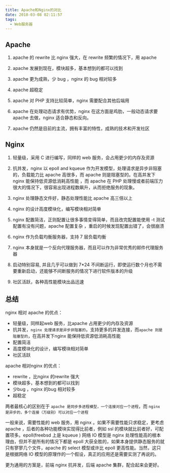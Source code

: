```yaml
---
title: Apache和Nginx的对比
date: 2018-03-08 02:11:57
tags:
  - Web服务器
---
```

## Apache

1. apache 的 rewrite 比 nginx 强大，在 rewrite 频繁的情况下，用 apache

2. apache 发展到现在，模块超多，基本想到的都可以找到

3. apache 更为成熟，少 bug ，nginx 的 bug 相对较多

4. apache 超稳定

5. apache 对 PHP 支持比较简单，nginx 需要配合其他后端用

6. apache 在处理动态请求有优势，nginx 在这方面是鸡肋，一般动态请求要 apache 去做，nginx 适合静态和反向。

7. apache 仍然是目前的主流，拥有丰富的特性，成熟的技术和开发社区

## Nginx

1. 轻量级，采用 C 进行编写，同样的 web 服务，会占用更少的内存及资源

2. 抗并发，nginx 以 epoll and kqueue 作为开发模型，处理请求是异步非阻塞的，负载能力比 apache 高很多，而 apache 则是阻塞型的。在高并发下 nginx 能保持低资源低消耗高性能 ，而 apache 在 PHP 处理慢或者前端压力很大的情况下，很容易出现进程数飙升，从而拒绝服务的现象。

3. nginx 处理静态文件好，静态处理性能比 apache 高三倍以上

4. nginx 的设计高度模块化，编写模块相对简单

5. nginx 配置简洁，正则配置让很多事情变得简单，而且改完配置能使用 -t 测试配置有没有问题，apache 配置复杂 ，重启的时候发现配置出错了，会很崩溃

6. nginx 作为负载均衡服务器，支持 7 层负载均衡

7. nginx 本身就是一个反向代理服务器，而且可以作为非常优秀的邮件代理服务器

8. 启动特别容易, 并且几乎可以做到 7*24 不间断运行，即使运行数个月也不需要重新启动，还能够不间断服务的情况下进行软件版本的升级

9. 社区活跃，各种高性能模块出品迅速

## 总结

nginx 相对 apache 的优点：

  * 轻量级，同样起web 服务，比apache 占用更少的内存及资源
  * 抗并发，`nginx 处理请求是异步非阻塞的`，支持更多的并发连接，而`apache 则是阻塞型的`，在高并发下nginx 能保持低资源低消耗高性能
  * 配置简洁
  * 高度模块化的设计，编写模块相对简单
  * 社区活跃

apache 相对nginx 的优点：

  * rewrite ，比nginx 的rewrite 强大
  * 模块超多，基本想到的都可以找到
  * 少bug ，nginx 的bug 相对较多
  * 超稳定


两者最核心的区别在于 `apache 是同步多进程模型，一个连接对应一个进程`，而 `nginx 是异步的，多个连接（万级别）可以对应一个进程`

一般来说，需要性能的 web 服务，用 nginx 。如果不需要性能只求稳定，更考虑 apache ，后者的各种功能模块实现得比前者，例如 ssl 的模块就比前者好，可配置项多。epoll(freebsd 上是 kqueue ) 网络 IO 模型是 nginx 处理性能高的根本理由，但并不是所有的情况下都是 epoll 大获全胜的，如果本身提供静态服务的就只有寥寥几个文件，apache 的 select 模型或许比 epoll 更高性能。当然，这只是根据网络 IO 模型的原理作的一个假设，真正的应用还是需要实测了再说的。

更为通用的方案是，前端 nginx 抗并发，后端 apache 集群，配合起来会更好。
